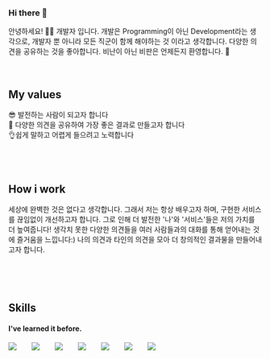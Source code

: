 ### Hi there 👋

안녕하세요! 🙋‍♂️ 개발자 입니다. 개발은 Programming이 아닌 Development라는 생각으로, 개발자 뿐 아니라 모든 직군이 함께 해야하는 것 이라고 생각합니다.
다양한 의견을 공유하는 것을 좋아합니다. 비난이 아닌 비판은 언제든지 환영합니다. 🥰
<br />
<br />
<br />

## My values

😎 발전하는 사람이 되고자 합니다<br />
🦻 다양한 의견을 공유하여 가장 좋은 결과로 만들고자 합니다<br />
👌쉽게 말하고 어렵게 들으려고 노력합니다<br />
<br />
<br />
<br />

## How i work

세상에 완벽한 것은 없다고 생각합니다. 그래서 저는 항상 배우고자 하며, 구현한 서비스를 끊임없이 개선하고자 합니다.
그로 인해 더 발전한 '나'와 '서비스'들은 저의 가치를 더 높여줍니다!
생각치 못한 다양한 의견들을 여러 사람들과의 대화를 통해 얻어내는 것에 즐거움을 느낍니다:) 나의 의견과 타인의 의견을 모아 더 창의적인 결과물을 만들어내고자 합니다.

<br />
<br />
<br />

## Skills

#### I've learned it before.

<div style="display:flex;gap:30px;flex-wrap:wrap;">
  <img src="https://img.shields.io/badge/js-F7DF1E?style=for-the-badge&logo=javascript&logoColor=black">
  <img src="https://img.shields.io/badge/express-000000?style=for-the-badge&logo=express&logoColor=white">
  <img src="https://img.shields.io/badge/MySQL-4479A1?style=for-the-badge&logo=mysql&logoColor=white">
   <img src="https://img.shields.io/badge/Android-3DDC84?style=for-the-badge&logo=android&logoColor=white">
  <img src="https://img.shields.io/badge/Java-007396?style=for-the-badge&logo=Java&logoColor=white">
  <img src="https://img.shields.io/badge/Kotlin-7F52FF?style=for-the-badge&logo=Kotlin&logoColor=white">
  <img src="https://img.shields.io/badge/AWS-232F3E?style=for-the-badge&logo=amazonaws&logoColor=white">
</div>
<br />
<br />
<br />
